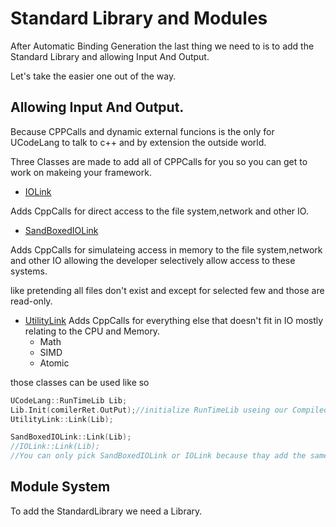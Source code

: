 # Standard Library and Modules


After Automatic Binding Generation the last thing we need to is to add the Standard Library and allowing Input And Output.

Let's take the easier one out of the way.

## Allowing Input And Output.

Because CPPCalls and dynamic external funcions is the only for UCodeLang to talk to c++ and by extension the outside world.

Three Classes are made to add all of CPPCalls for you so you can get to work on makeing your framework.

- [IOLink](./Reference/RunTime/IOLink.md)

Adds CppCalls for direct access to the file system,network and other IO.

- [SandBoxedIOLink](./Reference/RunTime/SandBoxedIOLink.md)

Adds CppCalls for simulateing access in memory to the file system,network and other IO allowing the developer selectively allow access to these systems.

like pretending all files don't exist and except for selected few and those are read-only.


- [UtilityLink](./Reference/RunTime/UtilityLink.md)
Adds CppCalls for everything else that doesn't fit in IO mostly relating to the CPU and Memory.
  - Math
  - SIMD
  - Atomic

those classes can be used like so

```cpp
UCodeLang::RunTimeLib Lib;
Lib.Init(comilerRet.OutPut);//initialize RunTimeLib useing our Compiled code.
UtilityLink::Link(Lib);

SandBoxedIOLink::Link(Lib);
//IOLink::Link(Lib);
//You can only pick SandBoxedIOLink or IOLink because thay add the same funcions
```
## Module System
To add the StandardLibrary we need a Library. 